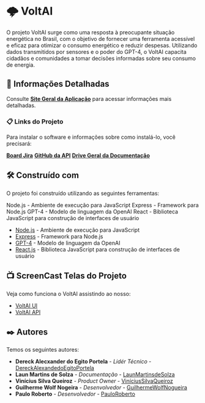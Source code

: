 # 🌩️ VoltAI

O projeto VoltAI surge como uma resposta à preocupante situação energética no Brasil, com o objetivo de fornecer uma ferramenta acessível e eficaz para otimizar o consumo energético e reduzir despesas. Utilizando dados transmitidos por sensores e o poder do GPT-4, o VoltAI capacita cidadãos e comunidades a tomar decisões informadas sobre seu consumo de energia.

## 🚀 Informações Detalhadas

Consulte **[Site Geral da Aplicação](https://sites.google.com/cesar.school/volt-ai/início?authuser=1)** para acessar informações mais detalhadas.

### 📋 Links do Projeto

Para instalar o software e informações sobre como instalá-lo, você precisará:

**[Board Jira](https://hemolink-cesarteam-accenture.atlassian.net/jira/software/projects/VOL/boards/67/backlog)**
**[GitHub da API](https://github.com/dereck-alex18/voltAI-API)**
**[Drive Geral da Documentação](https://drive.google.com/drive/folders/18WkwTqlghNGnt3HNqQS9jWt6AQ9r63tv?usp=sharing)**

## 🛠️ Construído com
O projeto foi construído utilizando as seguintes ferramentas:

Node.js - Ambiente de execução para JavaScript
Express - Framework para Node.js
GPT-4 - Modelo de linguagem da OpenAI
React - Biblioteca JavaScript para construção de interfaces de usuário

* [Node.js](https://nodejs.org/pt) - Ambiente de execução para JavaScript
* [Express](https://expressjs.com/pt-br/) - Framework para Node.js
* [GPT-4](https://openai.com/index/chatgpt/) - Modelo de linguagem da OpenAI
* [React.js](https://react.dev) - Biblioteca JavaScript para construção de interfaces de usuário

## 📺 ScreenCast Telas do Projeto

Veja como funciona o VoltAI assistindo ao nosso: 
* [VoltAI UI](https://youtu.be/idHZb40ozmE)
* [VoltAI API](https://youtu.be/Ojc0FUgvG7c)

## ✒️ Autores

Temos os seguintes autores:

* **Dereck Alecxander do Egito Portela** - *Lidér Técnico* - [DereckAlexandedoEgitoPortela](https://github.com/dereck-alex18)
* **Laun Martins de Solza** - *Documentação* - [LaunMartinsdeSolza](https://github.com/SViniQ)
* **Vinícius Silva Queiroz** - *Product Owner* - [ViníciusSilvaQueiroz](https://github.com/SViniQ)
* **Guilherme Wolf Nogeira** - *Desenvolvedor* - [GuilhermeWolfNogueira](https://github.com/GuilhermeWolf04)
* **Paulo Roberto** - *Desenvolvedor* - [PauloRoberto](https://github.com/PauloPRBM)
